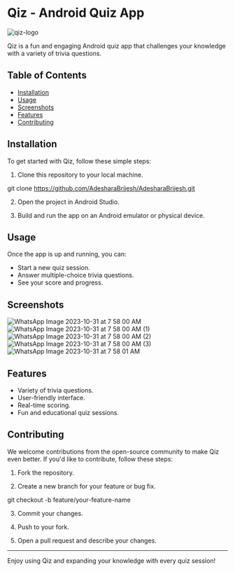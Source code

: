 # Qiz - Android Quiz App

![qiz-logo](https://github.com/AdesharaBrijesh/Qiz/assets/98079442/28d6e4be-60a8-4917-8de3-0dfaccedfe50)

Qiz is a fun and engaging Android quiz app that challenges your knowledge with a variety of trivia questions.

## Table of Contents

- [Installation](#installation)
- [Usage](#usage)
- [Screenshots](#screenshots)
- [Features](#features)
- [Contributing](#contributing)

## Installation

To get started with Qiz, follow these simple steps:

1. Clone this repository to your local machine.

git clone https://github.com/AdesharaBrijesh/AdesharaBrijesh.git

2. Open the project in Android Studio.

3. Build and run the app on an Android emulator or physical device.

## Usage

Once the app is up and running, you can:

- Start a new quiz session.
- Answer multiple-choice trivia questions.
- See your score and progress.

## Screenshots

![WhatsApp Image 2023-10-31 at 7 58 00 AM](https://github.com/AdesharaBrijesh/Qiz/assets/98079442/9cd181c3-70ff-4120-95bd-279da0218248)
![WhatsApp Image 2023-10-31 at 7 58 00 AM (1)](https://github.com/AdesharaBrijesh/Qiz/assets/98079442/79ad4889-b7a4-4188-8ab0-503a85190c78)
![WhatsApp Image 2023-10-31 at 7 58 00 AM (2)](https://github.com/AdesharaBrijesh/Qiz/assets/98079442/55b2ae0a-dcc7-4a33-930d-b5d772e2fc90)
![WhatsApp Image 2023-10-31 at 7 58 00 AM (3)](https://github.com/AdesharaBrijesh/Qiz/assets/98079442/b1d36c51-c78f-4426-bfe2-c0987f8532b0)
![WhatsApp Image 2023-10-31 at 7 58 01 AM](https://github.com/AdesharaBrijesh/Qiz/assets/98079442/e181096b-597f-44a0-b4d2-23524d1b9b52)

## Features

- Variety of trivia questions.
- User-friendly interface.
- Real-time scoring.
- Fun and educational quiz sessions.

## Contributing

We welcome contributions from the open-source community to make Qiz even better. If you'd like to contribute, follow these steps:

1. Fork the repository.

2. Create a new branch for your feature or bug fix.

git checkout -b feature/your-feature-name

3. Commit your changes.

4. Push to your fork.

5. Open a pull request and describe your changes.

---

Enjoy using Qiz and expanding your knowledge with every quiz session!
